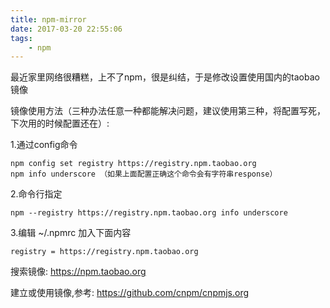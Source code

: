 ```yaml
---
title: npm-mirror
date: 2017-03-20 22:55:06
tags: 
	- npm
---
```


最近家里网络很糟糕，上不了npm，很是纠结，于是修改设置使用国内的taobao镜像

<!-- more -->

镜像使用方法（三种办法任意一种都能解决问题，建议使用第三种，将配置写死，下次用的时候配置还在）:

1.通过config命令

	npm config set registry https://registry.npm.taobao.org 
	npm info underscore （如果上面配置正确这个命令会有字符串response）

2.命令行指定

	npm --registry https://registry.npm.taobao.org info underscore 

3.编辑 ~/.npmrc 加入下面内容

	registry = https://registry.npm.taobao.org

搜索镜像: https://npm.taobao.org

建立或使用镜像,参考: https://github.com/cnpm/cnpmjs.org